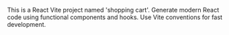 <!-- Use this file to provide workspace-specific custom instructions to Copilot. For more details, visit https://code.visualstudio.com/docs/copilot/copilot-customization#_use-a-githubcopilotinstructionsmd-file -->

This is a React Vite project named 'shopping cart'. Generate modern React code using functional components and hooks. Use Vite conventions for fast development.
